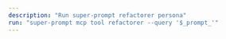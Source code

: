 ```yaml
---
description: "Run super-prompt refactorer persona"
run: "super-prompt mcp tool refactorer --query '$_prompt_'"
---
```

